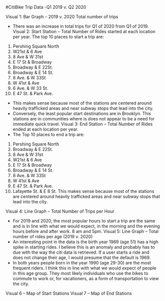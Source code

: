 #CitiBike Trip Data -Q1 2019 v. Q2 2020

Visual 1: Bar Graph – 2019 v. 2020 Total number of trips
* There was an increase in total trips for Q1 of 2020 from Q1 of 2019. 
Visual 2: Start Station – Total Number of Rides started at each location per year. 
The top 10 places to start a trip are:
1. Pershing Square North
2. W21st & 6 Ave
3. 8 Ave & W 31st
4. E 17 St & Broadway
5. Broadway & E 22St.
6. Broadway & E 14 St.
7. 8 Ave. & W 33St
8. W 41st & Ave
9. 6 Ave. & W 33 St.
10. E 47 St. & Park Ave.
* This makes sense because most of the stations are centered around heavily trafficked areas and near subway stops that lead into the city. 
* Conversely, the least popular start destinations are in Brooklyn. This stations are in communities where is does not appear to be a need for immediate quick travel. 
Visual 3: End Station – Total Number of Rides ended at each location per year. 
* The Top 10 places to end a trip are:
1. Pershing Square North
2. Broadway & E 22St.
3. 8 Ave & W 31st
4. W21st & 6 Ave
5. E 17 St & Broadway
6. Broadway & E 14 St.
7. 8 Ave. & W 33St
8. W 41st & Ave
9. E 47 St. & Park Ave.
10. Lafayette St. &  E 8 St.
This makes sense because most of the stations are centered around heavily trafficked areas and near subway stops that lead into the city. 



Visual 4: Line Graph – Total Number of Trips per Hour
* For 2019 and 2020, the most popular hours to start a trip are the same and is in line with what we would expect, in the morning and the evening hours before and after work. 8 am and 5pm.
Visual 5: Line Graph – Total number of rides per age (2019 v. 2020)
* An interesting point in the data is the birth year 1969 (age 51) has a high spike in starting rides. I believe this is an anomaly and probably has to due with the way the citi data is retrieved. If a user starts a ride and does not change their age, I would presume that the default is 1969. 
* In both years people born in the year 1990 (age 29-30) are the most frequent riders. I think this in line with what we would expect of people in this age group. They most likely individuals who use the bikes to commute to work or, for vacationers, as a form of transportation to view the city. 

Visual 6 – Map of Start Stations
Visual 7 – Map of End Stations